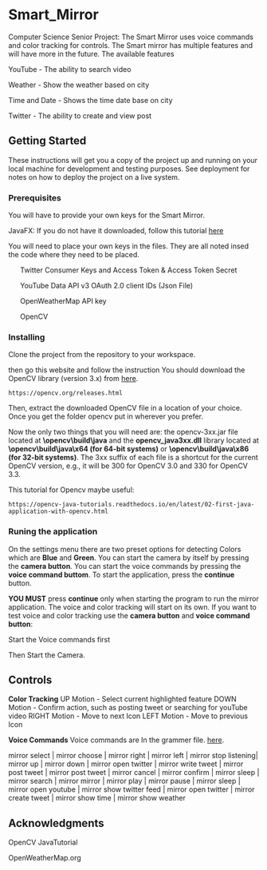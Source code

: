 # Smart_Mirror
Computer Science Senior Project: The Smart Mirror uses voice commands and color tracking for controls.
The Smart mirror has multiple features and will have more in the future. 
The available features
<p>YouTube - The ability to search video</p>
<p>Weather - Show the weather based on city</p>
<p>Time and Date - Shows the time date base on city</p>
<p>Twitter - The ability to create and view post</p>

## Getting Started

These instructions will get you a copy of the project up and running on your local machine for development and testing purposes. See deployment for notes on how to deploy the project on a live system.

### Prerequisites
You will have to provide your own keys for the Smart Mirror.

 JavaFX: If you do not have it downloaded, follow this tutorial [here](https://www.eclipse.org/efxclipse/install.html)
 
 You will need to place your own keys in the files. They are all noted insed the code where they need to be placed.
 
<ul>Twitter Consumer Keys and Access Token & Access Token Secret</ul>
<ul>YouTube Data API v3 OAuth 2.0 client IDs (Json File)</ul>
<ul>OpenWeatherMap API key</ul>
<ul>OpenCV</ul>


### Installing
Clone the project from the repository to your workspace.

then go this website and follow the instruction
You should download the OpenCV library (version 3.x) from [here](https://opencv.org/releases.html).
```
https://opencv.org/releases.html
```
Then, extract the downloaded OpenCV file in a location of your choice. Once you get the folder opencv put in wherever you prefer.

Now the only two things that you will need are: the opencv-3xx.jar file located at **\opencv\build\java** and the **opencv_java3xx.dll** library located at **\opencv\build\java\x64 (for 64-bit systems)** or **\opencv\build\java\x86 (for 32-bit systems)**. The 3xx suffix of each file is a shortcut for the current OpenCV version, e.g., it will be 300 for OpenCV 3.0 and 330 for OpenCV 3.3.

This tutorial for Opencv maybe useful:
```
https://opencv-java-tutorials.readthedocs.io/en/latest/02-first-java-application-with-opencv.html
```


### Runing the application
On the settings menu there are two preset options for detecting Colors which are **Blue** and **Green**.
You can start the camera by itself by pressing the **camera button**.
You can start the voice commands by pressing the **voice command buttom**.
To start the application, press the **continue** button.

**YOU MUST** press **continue** only when starting the program to run the mirror application. The voice and color tracking will start on its own.
If you want to test voice and color tracking use the **camera button** and **voice command button**:

Start the Voice commands first

Then Start the Camera.

## Controls
**Color Tracking**
UP Motion   - Select current highlighted feature
DOWN Motion - Confirm action, such as posting tweet or searching for youTube video
RIGHT Motion - Move to next Icon
LEFT Motion - Move to previous Icon

**Voice Commands**
Voice commands are In the grammer file. [here](https://github.com/TyreKing/Smart_Mirror/blob/master/capstone/src/application/grammar.gram).

mirror select | mirror choose | mirror right | mirror left | mirror stop listening|
mirror up | mirror down | mirror open twitter | mirror write tweet | mirror post tweet |
mirror post tweet | mirror cancel | mirror confirm | mirror sleep | mirror search |
mirror mirror | mirror play | mirror pause | mirror sleep | mirror open youtube |
mirror show twitter feed | mirror open twitter | mirror create tweet | mirror show time | mirror show weather

## Acknowledgments
OpenCV JavaTutorial

OpenWeatherMap.org
